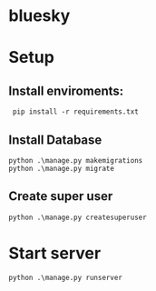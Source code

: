 # bluesky

# Setup

## Install enviroments:
```
 pip install -r requirements.txt

 ```

 ## Install Database

 ```
 python .\manage.py makemigrations
 python .\manage.py migrate
 ```

 ## Create super user

 ```
 python .\manage.py createsuperuser

 ```

 # Start server
```
python .\manage.py runserver

```
